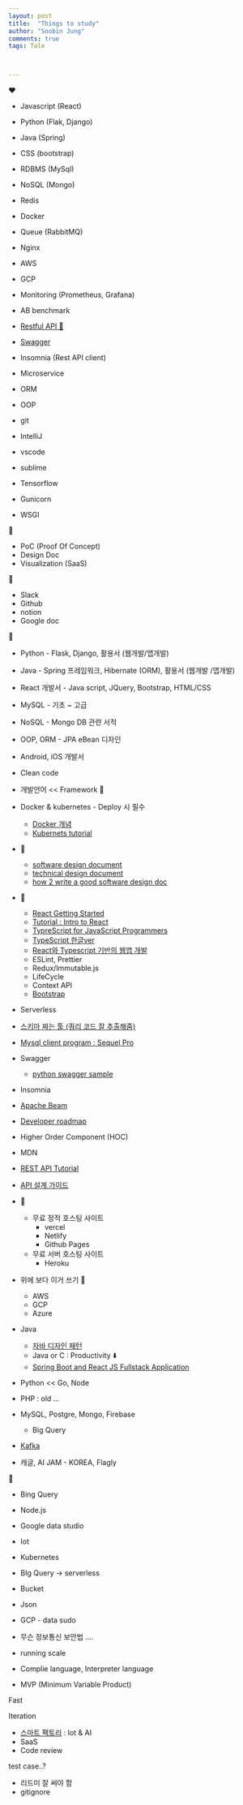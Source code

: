 ```yaml
---
layout: post
title:  "Things to study"
author: "Soobin Jung"
comments: true
tags: Tale



---
```


❤️

- Javascript (React)

- Python (Flak, Django)


- Java (Spring)


- CSS (bootstrap)


- RDBMS (MySql)


- NoSQL (Mongo)


- Redis


- Docker


- Queue (RabbitMQ)


- Nginx


- AWS


- GCP


- Monitoring (Prometheus, Grafana)


- AB benchmark


- [Restful API 🌟](https://restfulapi.net/) 

- [Swagger](https://swagger.io/)

- Insomnia (Rest API client)


- Microservice


- ORM


- OOP


- git


- IntelliJ


- vscode


- sublime


- Tensorflow


- Gunicorn


- WSGI



🖤

- PoC (Proof Of Concept)
- Design Doc
- Visualization (SaaS)



🤍

- Slack
- Github
- notion
- Google doc



🤎

- Python - Flask, Django, 활용서 (웹개발/앱개발)
- Java - Spring 프레임워크, Hibernate (ORM), 활용서 (웹개발 /앱개발)
- React 개발서 - Java script, JQuery, Bootstrap, HTML/CSS
- MySQL - 기초 ~ 고급
- NoSQL - Mongo DB 관련 서적
- OOP, ORM - JPA eBean 디자인
- Android, iOS 개발서
- Clean code
- 개발언어 << Framework 🌟

- Docker & kubernetes - Deploy 시 필수
  - [Docker 개념](https://www.youtube.com/watch?v=hWPv9LMlme8)
  - [Kubernets tutorial](https://kubernetes.io/ko/docs/tutorials/hello-minikube/)
- 🥺
  - [software design document](https://www.toptal.com/freelance/why-design-documents-matter)
  - [technical design document](https://blog.tara.ai/software-design-documents/) 
  - [how 2 write a good software design doc](https://medium.com/free-code-camp/how-to-write-a-good-software-design-document-66fcf019569c)

- 🤮
  - [React Getting Started](https://reactjs.org/docs/getting-started.html) 
  - [Tutorial : Intro to React](https://reactjs.org/tutorial/tutorial.html) 
  - [TypreScript for JavaScript Programmers](https://www.typescriptlang.org/docs/handbook/typescript-in-5-minutes.html) 
  - [TypeScript 한글ver](https://typescript-kr.github.io/)
  - [React와 Typescript 기반의 웹앱 개발](https://github.com/textuel/Woowa_Tech_Learning_React_Typescript)
  - ESLint, Prettier
  - Redux/Immutable.js
  - LifeCycle
  - Context API
  - [Bootstrap](https://reactstrap.github.io/)

- Serverless
- [스키마 짜는 툴 (쿼리 코드 잘 추출해줌)](https://sqldbm.com/Home/)
- [Mysql client program : Sequel Pro](https://www.sequelpro.com/)
- Swagger
  - [python swagger sample](http://thomaxxl.pythonanywhere.com/api/#/)
- Insomnia
- [Apache Beam](https://beam.apache.org/get-started/wordcount-example/)
- [Developer roadmap](https://github.com/devJang/developer-roadmap)
- Higher Order Component (HOC)
- MDN
- [REST API Tutorial](https://restfulapi.net/)
- [API 설계 가이드](https://bcho.tistory.com/954) 
- 🥵
  - 무료 정적 호스팅 사이트
    - vercel
    - Netlify
    - Github Pages
  - 무료 서버 호스팅 사이트
    - Heroku
- 위에 보다 이거 쓰기 🤗
  - AWS
  - GCP
  - Azure
- Java
  - [자바 디자인 패턴](https://medium.com/evision/important-java-design-patterns-you-need-to-know-about-5b80a612003e) 
  - Java or C : Productivity ⬇️
  - [Spring Boot and React JS Fullstack Application](https://medium.com/swlh/spring-boot-and-react-js-fullstack-application-7ad99139e95c)

- Python << Go, Node
- PHP : old ...
- MySQL, Postgre, Mongo, Firebase
  - Big Query 



- [Kafka](https://medium.com/@umanking/%EC%B9%B4%ED%94%84%EC%B9%B4%EC%97%90-%EB%8C%80%ED%95%B4%EC%84%9C-%EC%9D%B4%EC%95%BC%EA%B8%B0-%ED%95%98%EA%B8%B0%EC%A0%84%EC%97%90-%EB%A8%BC%EC%A0%80-data%EC%97%90-%EB%8C%80%ED%95%B4%EC%84%9C-%EC%9D%B4%EC%95%BC%EA%B8%B0%ED%95%B4%EB%B3%B4%EC%9E%90-d2e3ca2f3c2)



- 캐글, AI JAM - KOREA, Flagly 

💙

- Bing Query

- Node.js

- Google data studio
- Iot
- Kubernetes
- BIg Query -> serverless
- Bucket
- Json 
- GCP - data sudo
- 무슨 정보통신 보안법 ....
- running scale

- Complie language, Interpreter language

- MVP (Minimum Variable Product)  

Fast

Iteration



- [스마트 팩토리](https://ko.wikipedia.org/wiki/%EC%8A%A4%EB%A7%88%ED%8A%B8%ED%8C%A9%ED%86%A0%EB%A6%AC) : Iot & AI
-  SaaS
- Code review



test case..?

- 리드미 잘 써야 함
- gitignore


